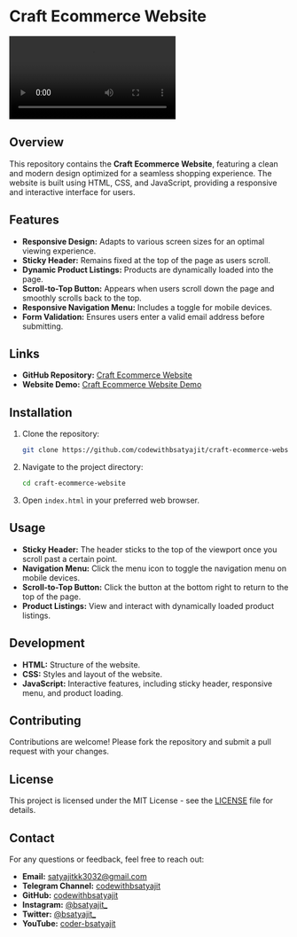 # Craft Ecommerce Website

![Craft Ecommerce Website](path/to/preview.mp4)

## Overview

This repository contains the **Craft Ecommerce Website**, featuring a clean and modern design optimized for a seamless shopping experience. The website is built using HTML, CSS, and JavaScript, providing a responsive and interactive interface for users.

## Features

- **Responsive Design:** Adapts to various screen sizes for an optimal viewing experience.
- **Sticky Header:** Remains fixed at the top of the page as users scroll.
- **Dynamic Product Listings:** Products are dynamically loaded into the page.
- **Scroll-to-Top Button:** Appears when users scroll down the page and smoothly scrolls back to the top.
- **Responsive Navigation Menu:** Includes a toggle for mobile devices.
- **Form Validation:** Ensures users enter a valid email address before submitting.

## Links

- **GitHub Repository:** [Craft Ecommerce Website](https://github.com/codewithbsatyajit/craft-ecommerce-website)
- **Website Demo:** [Craft Ecommerce Website Demo](https://bit.ly/ArtoCrafted)

## Installation

1. Clone the repository:
   ```bash
   git clone https://github.com/codewithbsatyajit/craft-ecommerce-website.git
   ```

2. Navigate to the project directory:
   ```bash
   cd craft-ecommerce-website
   ```

3. Open `index.html` in your preferred web browser.

## Usage

- **Sticky Header:** The header sticks to the top of the viewport once you scroll past a certain point.
- **Navigation Menu:** Click the menu icon to toggle the navigation menu on mobile devices.
- **Scroll-to-Top Button:** Click the button at the bottom right to return to the top of the page.
- **Product Listings:** View and interact with dynamically loaded product listings.

## Development

- **HTML:** Structure of the website.
- **CSS:** Styles and layout of the website.
- **JavaScript:** Interactive features, including sticky header, responsive menu, and product loading.

## Contributing

Contributions are welcome! Please fork the repository and submit a pull request with your changes.

## License

This project is licensed under the MIT License - see the [LICENSE](LICENSE) file for details.

## Contact

For any questions or feedback, feel free to reach out:

- **Email:** [satyajitkk3032@gmail.com](mailto:satyajitkk3032@gmail.com)
- **Telegram Channel:** [codewithbsatyajit](https://web.telegram.org/k/#@codewithbsatyajit)
- **GitHub:** [codewithbsatyajit](https://github.com/codewithbsatyajit)
- **Instagram:** [@bsatyajit_](https://www.instagram.com/bsatyajit_/)
- **Twitter:** [@bsatyajit_](https://x.com/bsatyajit_)
- **YouTube:** [coder-bsatyajit](https://www.youtube.com/@coder-bsatyajit)
```
